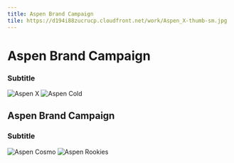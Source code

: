 ```yaml
---
title: Aspen Brand Campaign
tile: https://d194i88zucrucp.cloudfront.net/work/Aspen_X-thumb-sm.jpg
---
```


# Aspen Brand Campaign
### Subtitle
![Aspen X](https://d194i88zucrucp.cloudfront.net/work/Aspen_X-lg.jpg)
![Aspen Cold](https://d194i88zucrucp.cloudfront.net/work/Aspen_Cold-lg.jpg)

## Aspen Brand Campaign
### Subtitle
![Aspen Cosmo](https://d194i88zucrucp.cloudfront.net/work/Aspen_Cosmo-lg.jpg)
![Aspen Rookies](https://d194i88zucrucp.cloudfront.net/work/Aspen_Rookies-lg.jpg)

